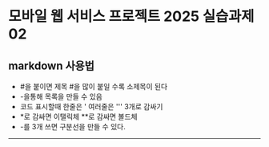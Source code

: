 # 모바일 웹 서비스 프로젝트 2025 실습과제02
## markdown 사용법
- #을 붙이면 제목 #을 많이 붙일 수록 소제목이 된다
- -을통해 목록을 만들 수 있음
- 코드 표시할때 한줄은 ' 여러줄은 ''' 3개로 감싸기
- *로 감싸면 이탤릭체  **로 감싸면 볼드체
-  -를 3개 쓰면 구분선을 만들 수 있다.
--- 
